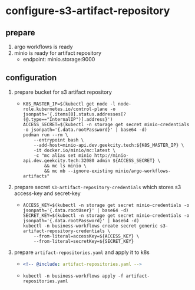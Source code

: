 # configure-s3-artifact-repository

## prepare

1. argo workflows is ready
2. minio is ready for artifact repository
    * endpoint: minio.storage:9000

## configuration

1. prepare bucket for s3 artifact repository
    * ```shell
      K8S_MASTER_IP=$(kubectl get node -l node-role.kubernetes.io/control-plane -o jsonpath='{.items[0].status.addresses[?(@.type=="InternalIP")].address}')
      ACCESS_SECRET=$(kubectl -n storage get secret minio-credentials -o jsonpath='{.data.rootPassword}' | base64 -d)
      podman run --rm \
          --entrypoint bash \
          --add-host=minio-api.dev.geekcity.tech:${K8S_MASTER_IP} \
          -it docker.io/minio/mc:latest \
          -c "mc alias set minio http://minio-api.dev.geekcity.tech:32080 admin ${ACCESS_SECRET} \
              && mc ls minio \
              && mc mb --ignore-existing minio/argo-workflows-artifacts"
      ```
2. prepare secret `s3-artifact-repository-credentials` which stores s3 access-key and secret-key
    * ```shell
      ACCESS_KEY=$(kubectl -n storage get secret minio-credentials -o jsonpath='{.data.rootUser}' | base64 -d)
      SECRET_KEY=$(kubectl -n storage get secret minio-credentials -o jsonpath='{.data.rootPassword}' | base64 -d)
      kubectl -n business-workflows create secret generic s3-artifact-repository-credentials \
          --from-literal=accessKey=${ACCESS_KEY} \
          --from-literal=secretKey=${SECRET_KEY}
      ```
3. prepare `artifact-repositories.yaml` and apply it to k8s
    * ```yaml
      <!-- @include: artifact-repositories.yaml -->
      ```
    * ```shell
      kubectl -n business-workflows apply -f artifact-repositories.yaml
      ```
